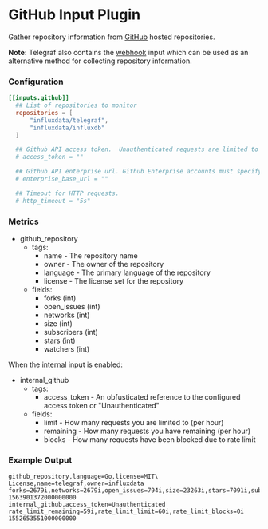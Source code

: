 # GitHub Input Plugin

Gather repository information from [GitHub][] hosted repositories.

**Note:** Telegraf also contains the [webhook][] input which can be used as an
alternative method for collecting repository information.

### Configuration

```toml
[[inputs.github]]
  ## List of repositories to monitor
  repositories = [
	  "influxdata/telegraf",
	  "influxdata/influxdb"
  ]

  ## Github API access token.  Unauthenticated requests are limited to 60 per hour.
  # access_token = ""

  ## Github API enterprise url. Github Enterprise accounts must specify their base url.
  # enterprise_base_url = ""

  ## Timeout for HTTP requests.
  # http_timeout = "5s"
```

### Metrics

- github_repository
  - tags:
    - name - The repository name
    - owner - The owner of the repository
    - language - The primary language of the repository
    - license - The license set for the repository
  - fields:
    - forks (int)
    - open_issues (int)
    - networks (int)
    - size (int)
    - subscribers (int)
    - stars (int)
    - watchers (int)

When the [internal][] input is enabled:

+ internal_github
  - tags:
    - access_token - An obfusticated reference to the configured access token or "Unauthenticated"
  - fields:
    - limit - How many requests you are limited to (per hour)
    - remaining - How many requests you have remaining (per hour)
    - blocks - How many requests have been blocked due to rate limit

### Example Output

```
github_repository,language=Go,license=MIT\ License,name=telegraf,owner=influxdata forks=2679i,networks=2679i,open_issues=794i,size=23263i,stars=7091i,subscribers=316i,watchers=7091i 1563901372000000000
internal_github,access_token=Unauthenticated rate_limit_remaining=59i,rate_limit_limit=60i,rate_limit_blocks=0i 1552653551000000000
```

[GitHub]: https://www.github.com
[internal]: /plugins/inputs/internal
[webhook]: /plugins/inputs/webhooks/github
